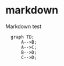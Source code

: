 # markdown
Markdown test

```mermaid
  graph TD;
      A-->B;
      A-->C;
      B-->D;
      C-->D;
```
